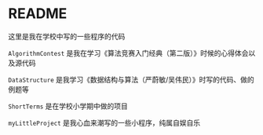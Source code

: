 # README

这里是我在学校中写的一些程序的代码



`AlgorithmContest` 是我在学习《算法竞赛入门经典（第二版）》时候的心得体会以及源代码

`DataStructure` 是我学习《数据结构与算法（严蔚敏/吴伟民）》时写的代码、做的例题等

`ShortTerms` 是在学校小学期中做的项目

`myLittleProject` 是我心血来潮写的一些小程序，纯属自娱自乐
